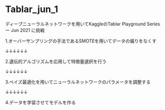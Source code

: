 # Tablar_jun_1
ディープニューラルネットワークを用いてKaggleのTablar Playground Series ー Jun 2021 に挑戦

1.オーバーサンプリングの手法であるSMOTEを用いてデータの偏りをなくす

  ↓↓↓↓↓↓
  
2.遺伝的アルゴリズムを応用して特徴量選択を行う

  ↓↓↓↓↓↓
  
3.ベイズ最適化を用いてニューラルネットワークのパラメータを調整する

  ↓↓↓↓↓↓
  
4.データを学習させてモデルを作る
